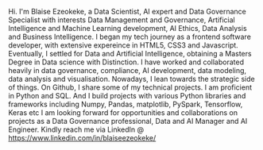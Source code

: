 Hi. I'm Blaise Ezeokeke, a Data Scientist, AI expert and Data Governance Specialist with interests Data Management and Governance, Artificial Intelligence and Machine Learning development, AI Ethics, Data Analysis and Business Intelligence.
I began my tech journey as a frontend software developer, with extensive expereince in HTML5, CSS3 and Javascript.
Eventually, I settled for Data and Artificial Intelligence, obtaining a Masters Degree in Data science with Distinction.
I have worked and collaborated heavily in data governance, compliance, AI development, data modeling, data analysis and visualisation. Nowadays, I lean towards the strategic side of things. 
On Github, I share some of my technical projects. I am proficient in Python and SQL. And I build projects with various Python libraries and frameworks including Numpy, Pandas, matplotlib, PySpark, Tensorflow, Keras etc
I am looking forward for opportunities and collaborations on projects as a Data Governance professional, Data and AI Manager and AI Engineer. 
Kindly reach me via LinkedIn @ https://www.linkedin.com/in/blaiseezeokeke/
